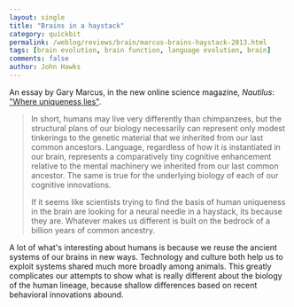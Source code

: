 ```yaml
---
layout: single 
title: "Brains in a haystack" 
category: quickbit
permalink: /weblog/reviews/brain/marcus-brains-haystack-2013.html
tags: [brain evolution, brain function, language evolution, brain] 
comments: false 
author: John Hawks 
---
```



An essay by Gary Marcus, in the new online science magazine, <em>Nautilus</em>: <a href="http://nautil.us/issue/1/what-makes-you-so-special/where-uniqueness-lies">"Where uniqueness lies"</a>. 

<blockquote>In short, humans may live very differently than chimpanzees, but the structural plans of our biology necessarily can represent only modest tinkerings to the genetic material that we inherited from our last common ancestors. Language, regardless of how it is instantiated in our brain, represents a comparatively tiny cognitive enhancement relative to the mental machinery we inherited from our last common ancestor. The same is true for the underlying biology of each of our cognitive innovations.

If it seems like scientists trying to find the basis of human uniqueness in the brain are looking for a neural needle in a haystack, its because they are. Whatever makes us different is built on the bedrock of a billion years of common ancestry.</blockquote>

A lot of what's interesting about humans is because we reuse the ancient systems of our brains in new ways. Technology and culture both help us to exploit systems shared much more broadly among animals. This greatly complicates our attempts to show what is really different about the biology of the human lineage, because shallow differences based on recent behavioral innovations abound. 

